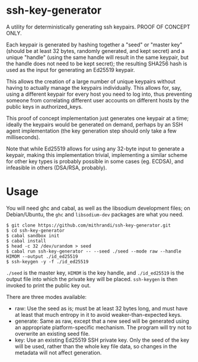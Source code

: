 ssh-key-generator
=================
A utility for deterministically generating ssh keypairs. PROOF OF CONCEPT ONLY.

Each keypair is generated by hashing together a "seed" or "master key" (should
be at least 32 bytes, randomly generated, and kept secret) and a unique
"handle" (using the same handle will result in the same keypair, but the handle
does not need to be kept secret); the resulting SHA256 hash is used as the
input for generating an Ed25519 keypair.

This allows the creation of a large number of unique keypairs without having to
actually manage the keypairs individually. This allows for, say, using a
different keypair for every host you need to log into, thus preventing someone
from correlating different user accounts on different hosts by the public keys
in authorized_keys.

This proof of concept implementation just generates one keypair at a time;
ideally the keypairs would be generated on demand, perhaps by an SSH agent
implementation (the key generation step should only take a few milliseconds).

Note that while Ed25519 allows for using any 32-byte input to generate a
keypair, making this implementation trivial, implementing a similar scheme for
other key types is probably possible in some cases (eg. ECDSA), and infeasible
in others (DSA/RSA, probably).

Usage
=====
You will need ghc and cabal, as well as the libsodium development files; on
Debian/Ubuntu, the `ghc` and `libsodium-dev` packages are what you need.

```ShellSession
$ git clone https://github.com/mithrandi/ssh-key-generator.git
$ cd ssh-key-generator
$ cabal sandbox init
$ cabal install
$ head -c 32 /dev/urandom > seed
$ cabal run ssh-key-generator -- --seed ./seed --mode raw --handle HIMOM --output ./id_ed25519
$ ssh-keygen -y -f ./id_ed25519
```

`./seed` is the master key, `HIMOM` is the key handle, and `./id_ed25519` is
the output file into which the private key will be placed. `ssh-keygen` is then
invoked to print the public key out.

There are three modes available:

- raw: Use the seed as is; must be at least 32
  bytes long, and must have at least that much entropy in it to avoid
  weaker-than-expected keys.
- generate: Same as raw, except that a new seed will be generated using an
  appropriate platform-specific mechanism. The program will try not to
  overwrite an existing seed file.
- key: Use an existing Ed25519 SSH private key. Only the seed of the key will
  be used, rather than the whole key file data, so changes in the metadata will
  not affect generation.
